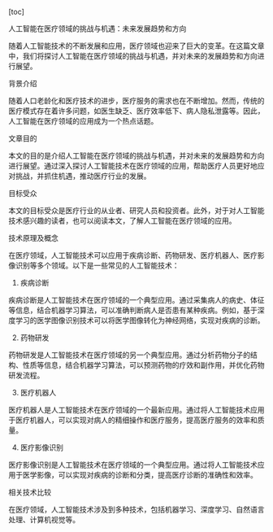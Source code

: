 
[toc]                    
                
                
人工智能在医疗领域的挑战与机遇：未来发展趋势和方向

随着人工智能技术的不断发展和应用，医疗领域也迎来了巨大的变革。在这篇文章中，我们将探讨人工智能在医疗领域的挑战与机遇，并对未来的发展趋势和方向进行展望。

背景介绍

随着人口老龄化和医疗技术的进步，医疗服务的需求也在不断增加。然而，传统的医疗模式存在着许多问题，如医生缺乏、医疗效率低下、病人隐私泄露等。因此，人工智能在医疗领域的应用成为一个热点话题。

文章目的

本文的目的是介绍人工智能在医疗领域的挑战与机遇，并对未来的发展趋势和方向进行展望。通过深入探讨人工智能技术在医疗领域的应用，帮助医疗人员更好地应对挑战，并抓住机遇，推动医疗行业的发展。

目标受众

本文的目标受众是医疗行业的从业者、研究人员和投资者。此外，对于对人工智能技术感兴趣的读者，也可以阅读本文，了解人工智能在医疗领域的应用。

技术原理及概念

在医疗领域，人工智能技术可以应用于疾病诊断、药物研发、医疗机器人、医疗影像识别等多个领域。以下是一些常见的人工智能技术：

1. 疾病诊断

疾病诊断是人工智能技术在医疗领域的一个典型应用。通过采集病人的病史、体征等信息，结合机器学习算法，可以准确判断病人是否患有某种疾病。例如，基于深度学习的医学图像识别技术可以将医学图像转化为神经网络，实现对疾病的诊断。

2. 药物研发

药物研发是人工智能技术在医疗领域的另一个典型应用。通过分析药物分子的结构、性质等信息，结合机器学习算法，可以预测药物的疗效和副作用，并优化药物研发流程。

3. 医疗机器人

医疗机器人是人工智能技术在医疗领域的一个最新应用。通过将人工智能技术应用于医疗机器人，可以实现对病人的精细操作和医疗服务，提高医疗服务的效率和质量。

4. 医疗影像识别

医疗影像识别是人工智能技术在医疗领域的一个典型应用。通过将人工智能技术应用于医学影像，可以实现对疾病的诊断和分类，提高医疗诊断的准确性和效率。

相关技术比较

在医疗领域，人工智能技术涉及到多种技术，包括机器学习、深度学习、自然语言处理、计算机视觉等。

